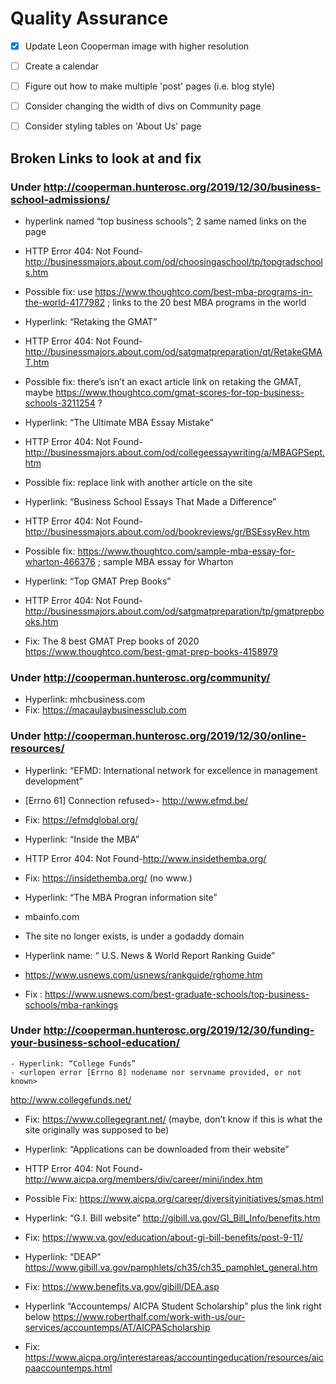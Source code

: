 # Quality Assurance

- [x] Update Leon Cooperman image with higher resolution
- [ ] Create a calendar
- [ ] Figure out how to make multiple 'post' pages (i.e. blog style)
- [ ] Consider changing the width of divs on Community page
- [ ] Consider styling tables on 'About Us' page



## Broken Links to look at and fix

### Under http://cooperman.hunterosc.org/2019/12/30/business-school-admissions/
-	hyperlink named “top business schools”; 2 same named links on the page
-	HTTP Error 404: Not Found-http://businessmajors.about.com/od/choosingaschool/tp/topgradschools.htm
-	Possible fix: use https://www.thoughtco.com/best-mba-programs-in-the-world-4177982 ; links to the 20 best MBA programs in the world


-	Hyperlink: “Retaking the GMAT”
-	HTTP Error 404: Not Found-http://businessmajors.about.com/od/satgmatpreparation/qt/RetakeGMAT.htm
-	Possible fix: there’s isn’t an exact article link on retaking the GMAT, maybe
https://www.thoughtco.com/gmat-scores-for-top-business-schools-3211254 ?


-	Hyperlink: “The Ultimate MBA Essay Mistake”
-	HTTP Error 404: Not Found-http://businessmajors.about.com/od/collegeessaywriting/a/MBAGPSept.htm
-	Possible fix: replace link with another article on the site


-	Hyperlink: “Business School Essays That Made a Difference”
-	HTTP Error 404: Not Found-http://businessmajors.about.com/od/bookreviews/gr/BSEssyRev.htm
-	Possible fix: https://www.thoughtco.com/sample-mba-essay-for-wharton-466376
; sample MBA essay for Wharton


-	Hyperlink: “Top GMAT Prep Books”
-	HTTP Error 404: Not Found-http://businessmajors.about.com/od/satgmatpreparation/tp/gmatprepbooks.htm
-	Fix: The 8 best GMAT Prep books of 2020
https://www.thoughtco.com/best-gmat-prep-books-4158979



### Under http://cooperman.hunterosc.org/community/

-	Hyperlink: mhcbusiness.com
-	Fix: https://macaulaybusinessclub.com


### Under http://cooperman.hunterosc.org/2019/12/30/online-resources/
	
-	Hyperlink: “EFMD: International network for excellence in management development”
-	[Errno 61] Connection refused>- http://www.efmd.be/
-	Fix: https://efmdglobal.org/


-	Hyperlink: “Inside the MBA”
-	HTTP Error 404: Not Found-http://www.insidethemba.org/
-	Fix: https://insidethemba.org/ (no www.)


-	Hyperlink: “The MBA Progran information site”
-	mbainfo.com
-	The site no longer exists, is under a godaddy domain


-	Hyperlink name: “ U.S. News & World Report Ranking Guide”
-	https://www.usnews.com/usnews/rankguide/rghome.htm
-	Fix : https://www.usnews.com/best-graduate-schools/top-business-schools/mba-rankings



### Under http://cooperman.hunterosc.org/2019/12/30/funding-your-business-school-education/

	- Hyperlink: “College Funds”
	- <urlopen error [Errno 8] nodename nor servname provided, or not known>
http://www.collegefunds.net/
-	Fix: https://www.collegegrant.net/ (maybe, don’t know if this is what the site originally was supposed to be)


-	Hyperlink: “Applications can be downloaded from their website”
-	HTTP Error 404: Not Found-http://www.aicpa.org/members/div/career/mini/index.htm
-	Possible Fix: https://www.aicpa.org/career/diversityinitiatives/smas.html
-	Hyperlink: “G.I. Bill website” http://gibill.va.gov/GI_Bill_Info/benefits.htm
-	Fix: https://www.va.gov/education/about-gi-bill-benefits/post-9-11/


-	Hyperlink: “DEAP” https://www.gibill.va.gov/pamphlets/ch35/ch35_pamphlet_general.htm
-	Fix: https://www.benefits.va.gov/gibill/DEA.asp


-	Hyperlink “Accountemps/ AICPA Student Scholarship” plus the link right below https://www.roberthalf.com/work-with-us/our-services/accountemps/AT/AICPAScholarship
-	Fix: https://www.aicpa.org/interestareas/accountingeducation/resources/aicpaaccountemps.html
